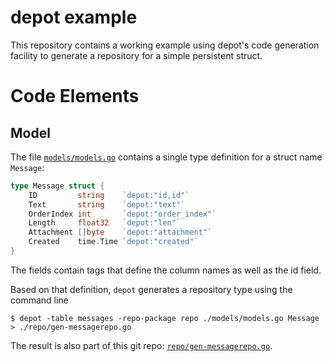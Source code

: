 # depot example

This repository contains a working example using depot's code generation facility
to generate a repository for a simple persistent struct.

# Code Elements
## Model

The file [`models/models.go`](./models/models.go) contains a single type definition
for a struct name `Message`:

```go
type Message struct {
    ID         string    `depot:"id,id"`
    Text       string    `depot:"text"`
    OrderIndex int       `depot:"order_index"`
    Length     float32   `depot:"len"`
    Attachment []byte    `depot:"attachment"`
    Created    time.Time `depot:"created"`
}
```

The fields contain tags that define the column names as well as the id field.

Based on that definition, `depot` generates a repository type using the command
line

```
$ depot -table messages -repo-package repo ./models/models.go Message > ./repo/gen-messagerepo.go 
```

The result is also part of this git repo: [`repo/gen-messagerepo.go`](./repo/gen-messagerepo.go).